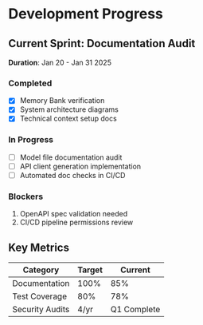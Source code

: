 # Development Progress

## Current Sprint: Documentation Audit
**Duration**: Jan 20 - Jan 31 2025

### Completed
- [X] Memory Bank verification
- [X] System architecture diagrams
- [X] Technical context setup docs

### In Progress
- [ ] Model file documentation audit
- [ ] API client generation implementation
- [ ] Automated doc checks in CI/CD

### Blockers
1. OpenAPI spec validation needed
2. CI/CD pipeline permissions review

## Key Metrics
| Category         | Target | Current |
|------------------|--------|---------|
| Documentation    | 100%   | 85%     |
| Test Coverage    | 80%    | 78%     |
| Security Audits  | 4/yr   | Q1 Complete |
